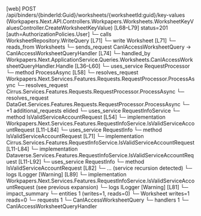 [web] POST /api/binders/{binderId:Guid}/worksheets/{worksheetId:guid}/key-values  (Workpapers.Next.API.Controllers.Workpapers.Worksheets.WorksheetKeyValuesController.CreateWorksheetKeyValue)  [L68–L79] status=201 [auth=AuthorizationPolicies.User]
  └─ calls WorksheetRepository.WriteQuery [L71]
  └─ write Worksheet [L71]
    └─ reads_from Worksheets
  └─ sends_request CanIAccessWorksheetQuery -> CanIAccessWorksheetQueryHandler [L74]
    └─ handled_by Workpapers.Next.ApplicationService.Queries.Worksheets.CanIAccessWorksheetQueryHandler.Handle [L36–L60]
      └─ uses_service RequestProcessor
        └─ method ProcessAsync [L58]
          └─ resolves_request Workpapers.Next.Services.Features.Requests.RequestProcessor.ProcessAsync
          └─ resolves_request Cirrus.Services.Features.Requests.RequestProcessor.ProcessAsync
          └─ resolves_request DataGet.Services.Features.Requests.RequestProcessor.ProcessAsync
          └─ +1 additional_requests elided
      └─ uses_service RequestInfoService
        └─ method IsValidServiceAccountRequest [L54]
          └─ implementation Workpapers.Next.Services.Features.RequestInfoService.IsValidServiceAccountRequest [L11-L84]
            └─ uses_service RequestInfo
              └─ method IsValidServiceAccountRequest [L71]
                └─ implementation Cirrus.Services.Features.RequestInfoService.IsValidServiceAccountRequest [L11-L84]
                └─ implementation Dataverse.Services.Features.RequestInfoService.IsValidServiceAccountRequest [L11-L92]
                  └─ uses_service RequestInfo
                    └─ method IsValidServiceAccountRequest [L82]
                      └─ ... (service recursion detected)
                  └─ logs ILogger<IRequestInfoService> [Warning] [L89]
                └─ implementation Workpapers.Next.Services.Features.RequestInfoService.IsValidServiceAccountRequest (see previous expansion)
            └─ logs ILogger<IRequestInfoService> [Warning] [L81]
  └─ impact_summary
    └─ entities 1 (writes=1, reads=0)
      └─ Worksheet writes=1 reads=0
    └─ requests 1
      └─ CanIAccessWorksheetQuery
    └─ handlers 1
      └─ CanIAccessWorksheetQueryHandler

